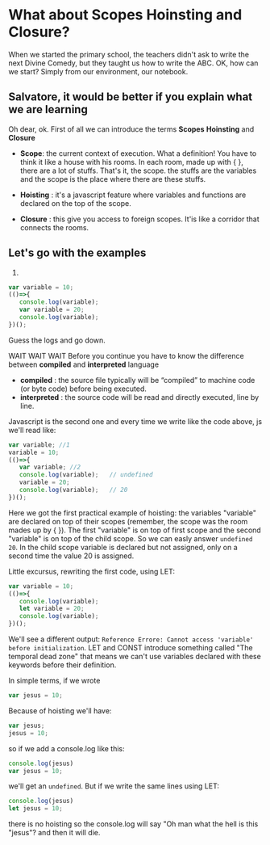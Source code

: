 # What about Scopes Hoinsting and Closure?

When we started the primary school, the teachers didn't ask to write the next Divine Comedy, but they taught us how to write 
the ABC. OK, how can we start? Simply from our environment, our notebook.

## Salvatore, it would be better if you explain what we are learning

Oh dear, ok. First of all we can introduce the terms **Scopes** **Hoinsting** and **Closure**

- **Scope**: the current context of execution. What a definition!
             You have to think it like a house with his rooms. In each room, made up with { }, there are a lot of
             stuffs. That's it, the scope. the stuffs are the variables and the scope is the place where there are these stuffs.

- **Hoisting** : it's a javascript feature where variables and functions are declared on the top of the scope.

- **Closure** : this give you access to foreign scopes. It'is like a corridor that connects the rooms.

## Let's go with the examples

1. 

```js
var variable = 10;
(()=>{
   console.log(variable);
   var variable = 20;
   console.log(variable);
})();
```

Guess the logs and go down.

WAIT WAIT WAIT
Before you continue you have to know the difference between **compiled** and **interpreted** language
- **compiled** : the source file typically will be “compiled” to machine code (or byte code) before being executed.
- **interpreted** :  the source code will be read and directly executed, line by line.

Javascript is the second one and every time we write like the code above, js we'll read like:

```js
var variable; //1
variable = 10;
(()=>{
   var variable; //2
   console.log(variable);   // undefined
   variable = 20;
   console.log(variable);   // 20
})();
```
Here we got the first practical example of hoisting: the variables "variable" are declared on top of their scopes 
(remember, the scope was the room mades up by { }). The first "variable" is on top of first scope and the second
"variable" is on top of the child scope.
So we can easly answer `undefined` `20`. In the child scope variable is declared but not assigned, only on a second time the value 20
is assigned.

Little excursus, rewriting the first code, using LET:

```js
var variable = 10;
(()=>{
   console.log(variable);   
   let variable = 20;
   console.log(variable);   
})();
```

We'll see a different output: `Reference Errore: Cannot access 'variable'
before initialization`. LET and CONST introduce something called "The temporal dead zone" that means we can't use variables declared with these keywords
before their definition.

In simple terms, if we wrote
```js
var jesus = 10;
```
Because of hoisting we'll have:
```js
var jesus;
jesus = 10;
```
so if we add a console.log like this:
```js
console.log(jesus)
var jesus = 10;
```
we'll get an `undefined`. But if we write the same lines using LET:

```js
console.log(jesus)
let jesus = 10;
```
there is no hoisting so the console.log will say "Oh man what the hell is this "jesus"? and then it will die.




